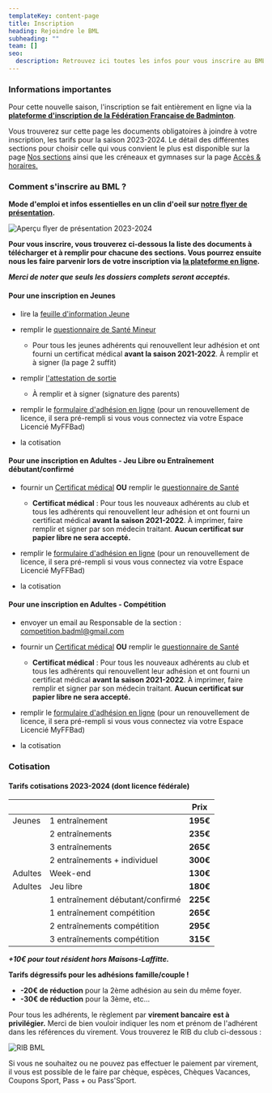 ```yaml
---
templateKey: content-page
title: Inscription
heading: Rejoindre le BML
subheading: ""
team: []
seo:
  description: Retrouvez ici toutes les infos pour vous inscrire au BML.
---
```

### Informations importantes

Pour cette nouvelle saison, l'inscription se fait entièrement en ligne via la **[plateforme d'inscription de la Fédération Française de Badminton](target_blank:https://adherer.myffbad.fr/bml78)**.

Vous trouverez sur cette page les documents obligatoires à joindre à votre inscription, les tarifs pour la saison 2023-2024. Le détail des différentes sections pour choisir celle qui vous convient le plus est disponible sur la page [Nos sections](https://badml.com/infos-pratiques/sections) ainsi que les créneaux et gymnases sur la page [Accès & horaires.](https://badml.com/infos-pratiques/acces-horaires)

### Comment s'inscrire au BML ?

**Mode d'emploi et infos essentielles en un clin d'oeil sur [notre flyer de présentation](target_blank:/assets/v2-flyer_bml-23-24.pdf).**

![Aperçu flyer de présentation 2023-2024](/assets/flyer-2023-2024-preview.png "Aperçu flyer de présentation 2023-2024")

**Pour vous inscrire, vous trouverez ci-dessous la liste des documents à télécharger et à remplir pour chacune des sections. Vous pourrez ensuite nous les faire parvenir lors de votre inscription via [la plateforme en ligne](target_blank:https://adherer.myffbad.fr/bml78).**

***Merci de noter que seuls les dossiers complets seront acceptés.***

#### Pour une inscription en Jeunes

* lire la [feuille d'information Jeune](target_blank:/assets/information_jeune.pdf)
* remplir le [questionnaire de Santé Mineur](target_blank:/assets/ffbad_-_mineurs_questionnaire_sante.pdf)

  * Pour tous les jeunes adhérents qui renouvellent leur adhésion et ont fourni un certificat médical **avant la saison 2021-2022**. À remplir et à signer (la page 2 suffit)
* remplir [l'attestation de sortie](target_blank:/assets/sortie-seances-jeunes.pdf)

  * À remplir et à signer (signature des parents)
* remplir le [formulaire d'adhésion en ligne](target_blank:https://adherer.myffbad.fr/bml78) (pour un renouvellement de licence, il sera pré-rempli si vous vous connectez via votre Espace Licencié MyFFBad)
* la cotisation

#### Pour une inscription en Adultes - Jeu Libre ou Entraînement débutant/confirmé

* fournir un [Certificat médical](target_blank:/assets/2023_certificat_ffbad_medical.pdf) **OU** remplir le [questionnaire de Santé](target_blank:/assets/ffbad_-_adultes_questionnaire_sante_1.pdf)

  * **Certificat médical** : Pour tous les nouveaux adhérents au club et tous les adhérents qui renouvellent leur adhésion et ont fourni un certificat médical **avant la saison 2021-2022**. À imprimer, faire remplir et signer par son médecin traitant. **Aucun certificat sur papier libre ne sera accepté.**
* remplir le [formulaire d'adhésion en ligne](target_blank:https://adherer.myffbad.fr/bml78) (pour un renouvellement de licence, il sera pré-rempli si vous vous connectez via votre Espace Licencié MyFFBad)
* la cotisation

#### Pour une inscription en Adultes - Compétition

* envoyer un email au Responsable de la section : [competition.badml@gmail.com](mailto:competition.badml@gmail.com)
* fournir un [Certificat médical](target_blank:/assets/2023_certificat_ffbad_medical.pdf) **OU** remplir le [questionnaire de Santé](target_blank:/assets/ffbad_-_adultes_questionnaire_sante_1.pdf)

  * **Certificat médical** : Pour tous les nouveaux adhérents au club et tous les adhérents qui renouvellent leur adhésion et ont fourni un certificat médical **avant la saison 2021-2022**. À imprimer, faire remplir et signer par son médecin traitant. **Aucun certificat sur papier libre ne sera accepté.**
* remplir le [formulaire d'adhésion en ligne](target_blank:https://adherer.myffbad.fr/bml78) (pour un renouvellement de licence, il sera pré-rempli si vous vous connectez via votre Espace Licencié MyFFBad)
* la cotisation

### Cotisation

#### Tarifs cotisations 2023-2024 (dont licence fédérale)

|         |                                  | Prix     |
| ------- | -------------------------------- | -------- |
| Jeunes  | 1 entraînement                   | **195€** |
|         | 2 entraînements                  | **235€** |
|         | 3 entraînements                  | **265€** |
|         | 2 entraînements + individuel     | **300€** |
| Adultes | Week-end                         | **130€** |
| Adultes | Jeu libre                        | **180€** |
|         | 1 entraînement débutant/confirmé | **225€** |
|         | 1 entraînement compétition       | **265€** |
|         | 2 entraînements compétition      | **295€** |
|         | 3 entraînements compétition      | **315€** |

***+10€ pour tout résident hors Maisons-Laffitte.***

**Tarifs dégressifs pour les adhésions famille/couple !**

* **\-20€ de réduction** pour la 2ème adhésion au sein du même foyer.
* **\-30€ de réduction** pour la 3ème, etc...

Pour tous les adhérents, le règlement par **virement bancaire** **est à privilégier.** Merci de bien vouloir indiquer les nom et prénom de l'adhérent dans les références du virement. Vous trouverez le RIB du club ci-dessous :

![RIB BML](/assets/rib_bml.png "RIB BML")

Si vous ne souhaitez ou ne pouvez pas effectuer le paiement par virement, il vous est possible de le faire par chèque, espèces, Chèques Vacances, Coupons Sport, Pass + ou Pass'Sport.